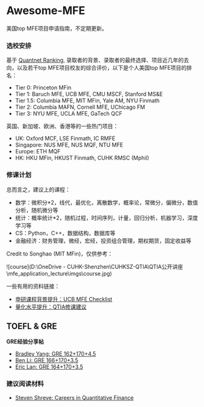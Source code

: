 # Awesome-MFE
 美国top MFE项目申请指南，不定期更新。



### 选校安排

基于 [Quantnet Ranking](https://quantnet.com/mfe-programs-rankings/), 录取者的背景、录取者的最终选择、项目近几年的去向，以及若干top MFE项目校友的综合评价，以下是个人美国top MFE项目的排名：

- Tier 0: Princeton MFin
- Tier 1: Baruch MFE, UCB MFE, CMU MSCF, Stanford MS\&E
- Tier 1.5: Columbia MFE, MIT MFin, Yale AM, NYU Finmath
- Tier 2: Columbia MAFN, Cornell MFE, UChicago FM
- Tier 3: NYU MFE, UCLA MFE, GaTech QCF

英国、新加坡、欧洲、香港等的一些热门项目：

- UK: Oxford MCF, LSE Finmath, IC RMFE
- Singapore: NUS MFE, NUS MQF, NTU MFE
- Europe: ETH MQF
- HK: HKU MFin, HKUST Finmath, CUHK RMSC (Mphil)



### 修课计划

总而言之，建议上的课程：

- 数学：微积分*2，线代，最优化，离散数学，概率论，常微分，偏微分，数值分析，随机微分等
- 统计：概率统计*2，随机过程，时间序列，计量，回归分析，机器学习，深度学习等
- CS：Python，C++，数据结构，数据库等
- 金融经济：财务管理，微经，宏经，投资组合管理，期权期货，固定收益等



Credit to Songhao (MIT MFin)，仅供参考：

![course](D:\OneDrive - CUHK-Shenzhen\CUHKSZ-QTIA\QTIA公开讲座\mfe_application_lecture\imgs\course.jpg)



一些有用的资料链接：

- [申研课程背景提升：UCB MFE Checklist](highlight：宏观经济，计量，C++，数值分析，偏微分方程)
- [量化水平提升：QTIA修课建议](https://mp.weixin.qq.com/s/QLJxe6mqB6g_tmdvmpFJyA)



## TOEFL & GRE

**GRE经验分享帖**

- [Bradley Yang: GRE 162+170+4.5](https://www.zhihu.com/question/499380225/answer/2722956671)
- [Ben Li: GRE 166+170+3.5](https://zhuanlan.zhihu.com/p/448738149)
- [Eric Lan: GRE 164+170+3.5](https://zhuanlan.zhihu.com/p/386356094)



### 建议阅读材料

- [Steven Shreve: Careers in Quantitative Finance](https://apply.mscf.cmu.edu/article/steve-shreve-industry-brief.pdf)

